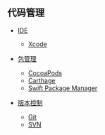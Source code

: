 ## 代码管理

* [IDE](IDE/index.md)
	* [Xcode]()

* [包管理](包管理/index.md)
	* [CocoaPods]()
	* [Carthage]()
	* [Swift Package Manager]()
	
* [版本控制](版本控制/index.md)
	* [Git]()
	* [SVN]()